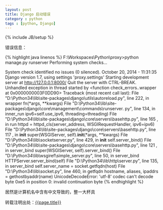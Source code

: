 ```yaml
---
layout: post
title: Django 启动错误
category : python
tags : [python, Django]
---
```

{% include JB/setup %}

错误信息：

{% highlight java linenos %}
F:\Workspaces\Python\proxy>python manage.py runserver
Performing system checks...

System check identified no issues (0 silenced).
October 20, 2014 - 11:31:35
Django version 1.7, using settings 'proxy.settings'
Starting development server at http://127.0.0.1:8000/
Quit the server with CTRL-BREAK.
Unhandled exception in thread started by <function check_errors.<locals>.wrapper
 at 0x0000000003F0DD90>
Traceback (most recent call last):
  File "D:\Python34\lib\site-packages\django\utils\autoreload.py", line 222, in
wrapper
    fn(*args, **kwargs)
  File "D:\Python34\lib\site-packages\django\core\management\commands\runserver.
py", line 134, in inner_run
    ipv6=self.use_ipv6, threading=threading)
  File "D:\Python34\lib\site-packages\django\core\servers\basehttp.py", line 165
, in run
    httpd = httpd_cls(server_address, WSGIRequestHandler, ipv6=ipv6)
  File "D:\Python34\lib\site-packages\django\core\servers\basehttp.py", line 117
, in __init__
    super(WSGIServer, self).__init__(*args, **kwargs)
  File "D:\Python34\lib\socketserver.py", line 429, in __init__
    self.server_bind()
  File "D:\Python34\lib\site-packages\django\core\servers\basehttp.py", line 121
, in server_bind
    super(WSGIServer, self).server_bind()
  File "D:\Python34\lib\wsgiref\simple_server.py", line 50, in server_bind
    HTTPServer.server_bind(self)
  File "D:\Python34\lib\http\server.py", line 135, in server_bind
    self.server_name = socket.getfqdn(host)
  File "D:\Python34\lib\socket.py", line 460, in getfqdn
    hostname, aliases, ipaddrs = gethostbyaddr(name)
UnicodeDecodeError: 'utf-8' codec can't decode byte 0xe5 in position 0: invalid
continuation byte
{% endhighlight %}

居然是计算机名中含有中文导致的，整一大杯具


转载注明出处：[{{page.title}}]({{permalink}})
